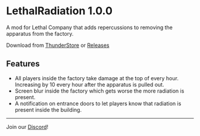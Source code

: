 # LethalRadiation 1.0.0
A mod for Lethal Company that adds repercussions to removing the apparatus from the factory.

Download from [ThunderStore](https://thunderstore.io/c/lethal-company/p/gamehog44/LethalRadiation/) or [Releases](https://github.com/gamehog44/LethalRadiation/releases/latest)

## Features
- All players inside the factory take damage at the top of every hour. Increasing by 10 every hour after the apparatus is pulled out.
- Screen blur inside the factory which gets worse the more radiation is present.
- A notification on entrance doors to let players know that radiation is present inside the building.
***
Join our [Discord](https://discord.com/invite/fsXcFV3)!
